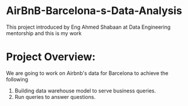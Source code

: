 # AirBnB-Barcelona-s-Data-Analysis
This project introduced by Eng Ahmed Shabaan at Data Engineering mentorship and this is my work
# Project Overview:
We are going to work on Airbnb's data for Barcelona to achieve the following
1. Building data warehouse model to serve business queries.
2. Run queries to answer questions.
   
